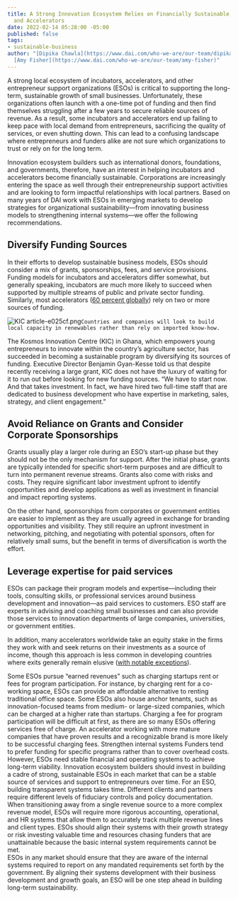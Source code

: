 ```yaml
---
title: A Strong Innovation Ecosystem Relies on Financially Sustainable Incubators
  and Accelerators
date: 2022-02-14 05:28:00 -05:00
published: false
tags:
- sustainable-business
author: "[Dipika Chawla](https://www.dai.com/who-we-are/our-team/dipika-chawla) and
  [Amy Fisher](https://www.dai.com/who-we-are/our-team/amy-fisher)"
---
```


A strong local ecosystem of incubators, accelerators, and other entrepreneur support organizations (ESOs) is critical to supporting the long-term, sustainable growth of small businesses. Unfortunately, these organizations often launch with a one-time pot of funding and then find themselves struggling after a few years to secure reliable sources of revenue. As a result, some incubators and accelerators end up failing to keep pace with local demand from entrepreneurs, sacrificing the quality of services, or even shutting down. This can lead to a confusing landscape where entrepreneurs and funders alike are not sure which organizations to trust or rely on for the long term.

Innovation ecosystem builders such as international donors, foundations, and governments, therefore, have an interest in helping incubators and accelerators become financially sustainable. Corporations are increasingly entering the space as well through their entrepreneurship support activities and are looking to form impactful relationships with local partners. Based on many years of DAI work with ESOs in emerging markets to develop strategies for organizational sustainability—from innovating business models to strengthening internal systems—we offer the following recommendations. 

## Diversify Funding Sources

In their efforts to develop sustainable business models, ESOs should consider a mix of grants, sponsorships, fees, and service provisions. Funding models for incubators and accelerators differ somewhat, but generally speaking, incubators are much more likely to succeed when supported by multiple streams of public and private sector funding. Similarly, most accelerators ([60 percent globally](https://www.galidata.org/accelerators/)) rely on two or more sources of funding.

![KIC article-e025cf.png](/uploads/KIC%20article-e025cf.png)`Countries and companies will look to build local capacity in renewables rather than rely on imported know-how.`

The Kosmos Innovation Centre (KIC) in Ghana, which empowers young entrepreneurs to innovate within the country’s agriculture sector, has succeeded in becoming a sustainable program by diversifying its sources of funding.  Executive Director Benjamin Gyan-Kesse told us that despite recently receiving a large grant, KIC does not have the luxury of waiting for it to run out before looking for new funding sources. “We have to start now. And that takes investment. In fact, we have hired two full-time staff that are dedicated to business development who have expertise in marketing, sales, strategy, and client engagement.” 

## Avoid Reliance on Grants and Consider Corporate Sponsorships

Grants usually play a larger role during an ESO’s start-up phase but they should not be the only mechanism for support. After the initial phase, grants are typically intended for specific short-term purposes and are difficult to turn into permanent revenue streams. Grants also come with risks and costs. They require significant labor investment upfront to identify opportunities and develop applications as well as investment in financial and impact reporting systems. 

On the other hand, sponsorships from corporates or government entities are easier to implement as they are usually agreed in exchange for branding opportunities and visibility. They still require an upfront investment in networking, pitching, and negotiating with potential sponsors, often for relatively small sums, but the benefit in terms of diversification is worth the effort.

## Leverage expertise for paid services
 
ESOs can package their program models and expertise—including their tools, consulting skills, or professional services around business development and innovation—as paid services to customers. ESO staff are experts in advising and coaching small businesses and can also provide those services to innovation departments of large companies, universities, or government entities. 

In addition, many accelerators worldwide take an equity stake in the firms they work with and seek returns on their investments as a source of income, though this approach is less common in developing countries where exits generally remain elusive ([with notable exceptions](https://about.crunchbase.com/blog/digest-africa-launches-the-2020-index-report-with-crunchbase/)).

Some ESOs pursue “earned revenues” such as charging startups rent or fees for program participation. For instance, by charging rent for a co-working space, ESOs can provide an affordable alternative to renting traditional office space. Some ESOs also house anchor tenants, such as innovation-focused teams from medium- or large-sized companies, which can be charged at a higher rate than startups. 
Charging a fee for program participation will be difficult at first, as there are so many ESOs offering services free of charge. An accelerator working with more mature companies that have proven results and a recognizable brand is more likely to be successful charging fees.
Strengthen internal systems
Funders tend to prefer funding for specific programs rather than to cover overhead costs. However, ESOs need stable financial and operating systems to achieve long-term viability. Innovation ecosystem builders should invest in building a cadre of strong, sustainable ESOs in each market that can be a stable source of services and support to entrepreneurs over time.
For an ESO, building transparent systems takes time. Different clients and partners require different levels of fiduciary controls and policy documentation. When transitioning away from a single revenue source to a more complex revenue model, ESOs will require more rigorous accounting, operational, and HR systems that allow them to accurately track multiple revenue lines and client types. ESOs should align their systems with their growth strategy or risk investing valuable time and resources chasing funders that are unattainable because the basic internal system requirements cannot be met.  
ESOs in any market should ensure that they are aware of the internal systems required to report on any mandated requirements set forth by the government. By aligning their systems development with their business development and growth goals, an ESO will be one step ahead in building long-term sustainability. 
